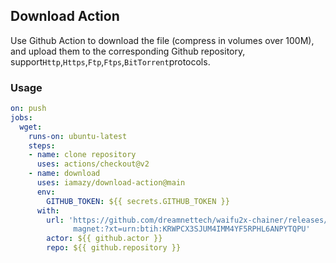 ## Download Action

Use Github Action to download the file (compress in volumes over 100M), and upload them to the corresponding Github repository, support`Http`,`Https`,`Ftp`,`Ftps`,`BitTorrent`protocols.

### Usage

```yaml
on: push
jobs:
  wget:
    runs-on: ubuntu-latest
    steps:
    - name: clone repository
      uses: actions/checkout@v2
    - name: download
      uses: iamazy/download-action@main
      env:
        GITHUB_TOKEN: ${{ secrets.GITHUB_TOKEN }}
      with:
        url: 'https://github.com/dreamnettech/waifu2x-chainer/releases/download/v0.1.0/waifu2x-v0.1.0-macos-cpuonly.7z 
              magnet:?xt=urn:btih:KRWPCX3SJUM4IMM4YF5RPHL6ANPYTQPU'
        actor: ${{ github.actor }}
        repo: ${{ github.repository }}
```

